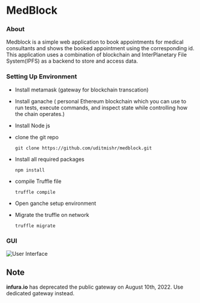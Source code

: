 # **MedBlock**

### **About**

Medblock is a simple web application to book appointments for medical consultants and shows the booked appointment using the corresponding id. This application uses a combination of blockchain and InterPlanetary File System(IPFS) as a backend to store and access data.

### **Setting Up Environment**
- Install metamask (gateway for blockchain transcation)
- Install ganache ( personal Ethereum blockchain which you can use to run tests, execute commands, and inspect state while controlling how the chain operates.)
- Install Node js
- clone the git repo
  
  ```
  git clone https://github.com/uditmishr/medblock.git
  ````

- Install all required packages
    ```
    npm install
    ````

- compile Truffle file
    ```
    truffle compile
    ````

- Open ganche setup environment

- Migrate the truffle on network
    ```
    truffle migrate
    ````
### **GUI**
![User Interface](src/components/Img/2.png)

## **Note**
 
 **infura.io** has deprecated the public gateway on August 10th, 2022. Use dedicated gateway instead.
